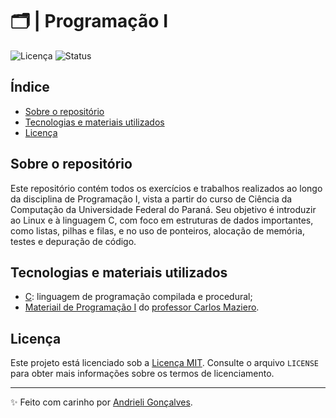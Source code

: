 # 🗂️ | Programação I

![Licença](https://img.shields.io/badge/Licen%C3%A7a-MIT-f5b5ca.svg)
![Status](https://img.shields.io/badge/Status-Em%20Desenvolvimento-F8EE77.svg)

## Índice

- [Sobre o repositório](#sobre-o-repositório)
- [Tecnologias e materiais utilizados](#tecnologias-e-materiais-utilizados)
- [Licença](#licença)

## Sobre o repositório

Este repositório contém todos os exercícios e trabalhos realizados ao longo da disciplina de Programação I, vista a partir do curso de Ciência da Computação da Universidade Federal do Paraná. Seu objetivo é introduzir ao Linux e à linguagem C, com foco em estruturas de dados importantes, como listas, pilhas e filas, e no uso de ponteiros, alocação de memória, testes e depuração de código.

## Tecnologias e materiais utilizados

- [C](https://devdocs.io/c/): linguagem de programação compilada e procedural;
- [Materiail de Programação I](https://wiki.inf.ufpr.br/maziero/doku.php?id=prog1:start) do [professor Carlos Maziero](https://wiki.inf.ufpr.br/maziero/doku.php?id=start).

## Licença

Este projeto está licenciado sob a [Licença MIT](https://opensource.org/licenses/MIT). Consulte o arquivo `LICENSE` para obter mais informações sobre os termos de licenciamento.

---

✨ Feito com carinho por [Andrieli Gonçalves](https://github.com/strawndri).
